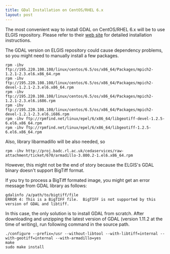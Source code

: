 ```yaml
---
title: GDal Installation on CentOS/RHEL 6.x
layout: post
---
```


The most convenient way to install GDAL on CentOS/RHEL 6.x will be to use ELGIS repository. Please refer to their [web site](http://elgis.argeo.org/) for detailed installation instructions.

The GDAL version on ELGIS repository could cause dependency problems, so you might need to manually install a few packages.

    rpm -ihv ftp://195.220.108.108/linux/centos/6.5/os/x86_64/Packages/mpich2-1.2.1-2.3.el6.x86_64.rpm
    rpm -ihv ftp://195.220.108.108/linux/centos/6.5/os/x86_64/Packages/mpich2-devel-1.2.1-2.3.el6.x86_64.rpm
    rpm -ihv ftp://195.220.108.108/linux/centos/6.5/os/x86_64/Packages/mpich2-1.2.1-2.3.el6.i686.rpm
    rpm -ihv ftp://195.220.108.108/linux/centos/6.5/os/x86_64/Packages/mpich2-devel-1.2.1-2.3.el6.i686.rpm
    rpm -ihv ftp://rpmfind.net/linux/epel/6/x86_64/libgeotiff-devel-1.2.5-6.el6.x86_64.rpm
    rpm -ihv ftp://rpmfind.net/linux/epel/6/x86_64/libgeotiff-1.2.5-6.el6.x86_64.rpm


Also, library libarmadillo will be also needed, so

    rpm -ihv http://proj.badc.rl.ac.uk/cedaservices/raw-attachment/ticket/670/armadillo-3.800.2-1.el6.x86_64.rpm

However, this might not be the end of story because the ELGIS's GDAL binary doesn't support BigTiff format.

If you try to process a BigTiff formated image, you might get an error message from GDAL library as follows:

    gdalinfo /a/path/to/bigtiff/file
    ERROR 4: This is a BigTIFF file.  BigTIFF is not supported by this  version of GDAL and libtiff.

In this case, the only solution is to install GDAL from scratch. After downloading and unzipping the latest version of GDAL (version 1.11.2 at the time of writing), run following command in the source path.

    ./configure --prefix=/usr --without-libtool --with-libtiff=internal --with-geotiff=internal --with-armadillo=yes
    make
    sudo make install
